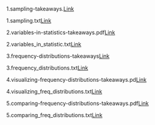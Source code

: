 1.sampling-takeaways.[Link](https://github.com/Rish1382/Statistics-Fundamental/blob/main/1.sampling-takeaways.pdf)

1.sampling.txt[Link](https://github.com/Rish1382/Statistics-Fundamental/blob/main/1.sampling.txt)

2.variables-in-statistics-takeaways.pdf[Link](https://github.com/Rish1382/Statistics-Fundamental/blob/main/2.variables-in-statistics-takeaways.pdf)

2.variables_in_statistic.txt[Link](https://github.com/Rish1382/Statistics-Fundamental/blob/main/2.variables_in_statistic.txt)

3.frequency-distributions-takeaways[Link](https://github.com/Rish1382/Statistics-Fundamental/blob/main/3.frequency-distributions-takeaways.pdf)

3.frequency_distributions.txt[Link](https://github.com/Rish1382/Statistics-Fundamental/blob/main/3.frequency_distributions.txt)

4.visualizing-frequency-distributions-takeaways.pd[Link](https://github.com/Rish1382/Statistics-Fundamental/blob/main/4.visualizing-frequency-distributions-takeaways.pdf)

4.visualizing_freq_distributions.txt[Link](https://github.com/Rish1382/Statistics-Fundamental/blob/main/4.visualizing_freq_distributions.txt)

5.comparing-frequency-distributions-takeaways.pdf[Link](https://github.com/Rish1382/Statistics-Fundamental/blob/main/5.comparing-frequency-distributions-takeaways.pdf)

5.comparing_freq_distributions.txt[Link](https://github.com/Rish1382/Statistics-Fundamental/blob/main/5.comparing_freq_distributions.txt)
